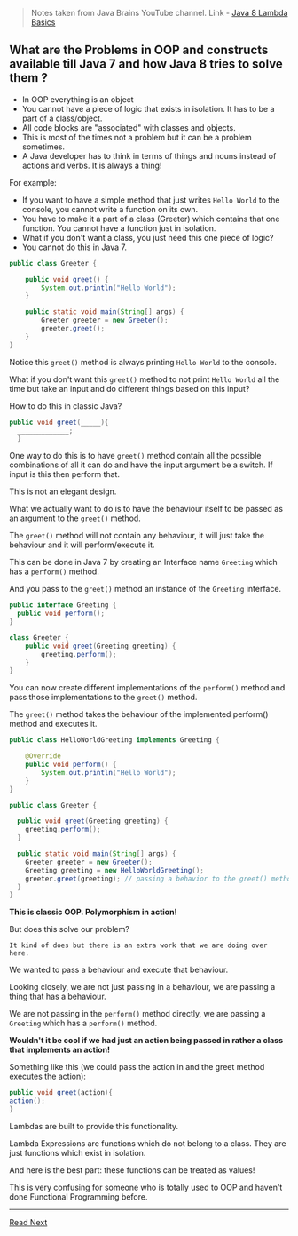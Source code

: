 > Notes taken from Java Brains YouTube channel. Link - [Java 8 Lambda Basics](https://www.youtube.com/playlist?list=PLqq-6Pq4lTTa9YGfyhyW2CqdtW9RtY-I3 "Java 8 Lambda Basics")

## What are the Problems in OOP and constructs available till Java 7 and how Java 8 tries to solve them ?

- In OOP everything is an object
- You cannot have a piece of logic that exists in isolation. It has to be a part of a class/object.
- All code blocks are "associated" with classes and objects.
- This is most of the times not a problem but it can be a problem sometimes.
- A Java developer has to think in terms of things and nouns instead of actions and verbs. It is always a thing!

For example:

- If you want to have a simple method that just writes `Hello World` to the console, you cannot write a function on its own.
- You have to make it a part of a class (Greeter) which contains that one function. You cannot have a function just in isolation.
- What if you don't want a class, you just need this one piece of logic?
- You cannot do this in Java 7.

```java
public class Greeter {

    public void greet() {
        System.out.println("Hello World");
    }

    public static void main(String[] args) {
        Greeter greeter = new Greeter();
        greeter.greet();
    }
}
```

Notice this `greet()` method is always printing `Hello World` to the console.

What if you don't want this `greet()` method to not print `Hello World` all the time but take an input and do different things based on this input?

How to do this in classic Java?

```java
public void greet(_____){
  _____________;
  }
```

One way to do this is to have `greet()` method contain all the possible combinations of all it can do and have the input argument be a switch. If input is this then perform that.

This is not an elegant design.

What we actually want to do is to have the behaviour itself to be passed as an argument to the `greet()` method.

The `greet()` method will not contain any behaviour, it will just take the behaviour and it will perform/execute it.

This can be done in Java 7 by creating an Interface name `Greeting` which has a `perform()` method.

And you pass to the `greet()` method an instance of the `Greeting` interface.

```java
public interface Greeting {
  public void perform();
}
```

```java
class Greeter {
    public void greet(Greeting greeting) {
        greeting.perform();
    }
}
```

You can now create different implementations of the `perform()` method and pass those implementations to the `greet()` method.

The `greet()` method takes the behaviour of the implemented perform() method and executes it.

```java
public class HelloWorldGreeting implements Greeting {

    @Override
    public void perform() {
        System.out.println("Hello World");
    }
}
```

```java
public class Greeter {

  public void greet(Greeting greeting) {
    greeting.perform();
  }

  public static void main(String[] args) {
    Greeter greeter = new Greeter();
    Greeting greeting = new HelloWorldGreeting();
    greeter.greet(greeting); // passing a behavior to the greet() method
  }
}
```

**This is classic OOP. Polymorphism in action!**

But does this solve our problem?

`It kind of does but there is an extra work that we are doing over here.`

We wanted to pass a behaviour and execute that behaviour.

Looking closely, we are not just passing in a behaviour, we are passing a thing that has a behaviour.

We are not passing in the `perform()` method directly, we are passing a `Greeting` which has a `perform()` method.

**Wouldn't it be cool if we had just an action being passed in rather a class that implements an action!**

Something like this (we could pass the action in and the greet method executes the action):

  ```java
  public void greet(action){
  action();
  }
  ```

Lambdas are built to provide this functionality.

Lambda Expressions are functions which do not belong to a class. They are just functions which exist in isolation.

And here is the best part: these functions can be treated as values!

This is very confusing for someone who is totally used to OOP and haven't done Functional Programming before.


-------------------------------------------------
[Read Next](2-introducing-lambda-expressions.md)